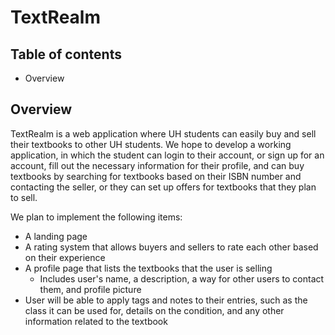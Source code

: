 # TextRealm

## Table of contents
* Overview

## Overview 

TextRealm is a web application where UH students can easily buy and sell their textbooks to other UH students. We hope to 
develop a working application, in which the student can login to their account, or sign up for an account, fill out the 
necessary information for their profile, and can buy textbooks by searching for textbooks based on their ISBN number and 
contacting the seller, or they can set up offers for textbooks that they plan to sell. 

We plan to implement the following items:

* A landing page
* A rating system that allows buyers and sellers to rate each other based on their experience
* A profile page that lists the textbooks that the user is selling
  * Includes user's name, a description, a way for other users to contact them, and profile picture
* User will be able to apply tags and notes to their entries, such as the class it can be used for, details on the condition, 
and any other information related to the textbook



